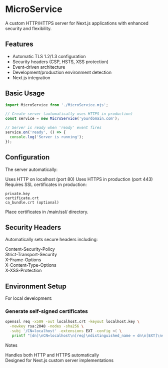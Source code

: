 # MicroService

A custom HTTP/HTTPS server for Next.js applications with enhanced security and flexibility.

## Features
- Automatic TLS 1.2/1.3 configuration
- Security headers (CSP, HSTS, XSS protection)
- Event-driven architecture
- Development/production environment detection
- Next.js integration

## Basic Usage

```javascript
import MicroService from './MicroService.mjs';

// Create server (automatically uses HTTPS in production)
const service = new MicroService('yourdomain.com');

// Server is ready when 'ready' event fires
service.on('ready', () => {
  console.log('Server is running');
});
```

## Configuration  
The server automatically:  

Uses HTTP on localhost (port 80)
Uses HTTPS in production (port 443)
Requires SSL certificates in production:
```
private.key
certificate.crt
ca_bundle.crt (optional)
```
Place certificates in /main/ssl/ directory.  

## Security Headers  
Automatically sets secure headers including:  

Content-Security-Policy  
Strict-Transport-Security  
X-Frame-Options  
X-Content-Type-Options  
X-XSS-Protection  

## Environment Setup  
For local development:  
### Generate self-signed certificates  
```bash
openssl req -x509 -out localhost.crt -keyout localhost.key \
  -newkey rsa:2048 -nodes -sha256 \
  -subj '/CN=localhost' -extensions EXT -config <( \
   printf "[dn]\nCN=localhost\n[req]\ndistinguished_name = dn\n[EXT]\nsubjectAltName=DNS\:localhost\nkeyUsage=digitalSignature\nextendedKeyUsage=serverAuth")
```

Notes

Handles both HTTP and HTTPS automatically  
Designed for Next.js custom server implementations  
